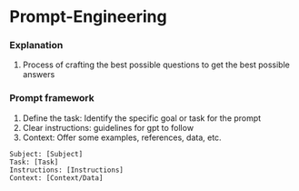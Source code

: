 # Prompt-Engineering

### Explanation
1. Process of crafting the best possible questions to get the best possible answers

### Prompt framework
1. Define the task: Identify the specific goal or task for the prompt
2. Clear instructions: guidelines for gpt to follow
3. Context: Offer some examples, references, data, etc.
```
Subject: [Subject]
Task: [Task]
Instructions: [Instructions]
Context: [Context/Data]
```

